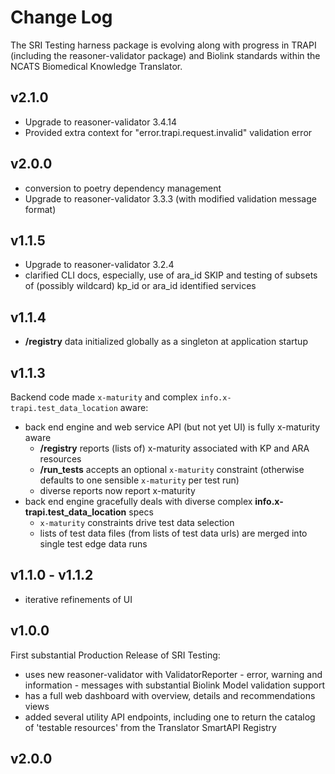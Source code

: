 # Change Log

The SRI Testing harness package is evolving along with progress in TRAPI (including the reasoner-validator package) and Biolink standards within the NCATS Biomedical Knowledge Translator. 

## v2.1.0

- Upgrade to reasoner-validator 3.4.14
- Provided extra context for "error.trapi.request.invalid" validation error

## v2.0.0

- conversion to poetry dependency management
- Upgrade to reasoner-validator 3.3.3 (with modified validation message format)

## v1.1.5

- Upgrade to reasoner-validator 3.2.4
- clarified CLI docs, especially, use of ara_id SKIP and testing of subsets of (possibly wildcard) kp_id or ara_id identified services

## v1.1.4

- **/registry** data initialized globally as a singleton at application startup

## v1.1.3

Backend code made `x-maturity` and complex `info.x-trapi.test_data_location` aware:

- back end engine and web service API (but not yet UI) is fully x-maturity aware
    - **/registry** reports (lists of) x-maturity associated with KP and ARA resources
    - **/run_tests** accepts an optional `x-maturity` constraint (otherwise defaults to one sensible `x-maturity` per test run)
    - diverse reports now report x-maturity
- back end engine gracefully deals with diverse complex **info.x-trapi.test_data_location** specs
    - `x-maturity` constraints drive test data selection
    - lists of test data files (from lists of test data urls) are merged into single test edge data runs

## v1.1.0 - v1.1.2

- iterative refinements of UI

## v1.0.0

First substantial Production Release of SRI Testing:

- uses new reasoner-validator with ValidatorReporter - error, warning and information - messages with substantial Biolink Model validation support
- has a full web dashboard with overview, details and recommendations views
- added several utility API endpoints, including one to return the catalog of 'testable resources' from the Translator SmartAPI Registry

## v2.0.0